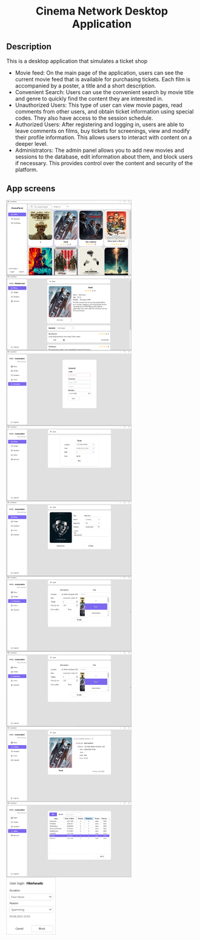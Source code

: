 <h1 align="center">
    Cinema Network Desktop Application
</h1>

## Description
This is a desktop application that simulates a ticket shop

- Movie feed: On the main page of the application, users can see the current movie feed that is available for purchasing tickets. Each film is accompanied by a poster, a title and a short description.
- Convenient Search: Users can use the convenient search by movie title and genre to quickly find the content they are interested in.
- Unauthorized Users: This type of user can view movie pages, read comments from other users, and obtain ticket information using special codes. They also have access to the session schedule.
- Authorized Users: After registering and logging in, users are able to leave comments on films, buy tickets for screenings, view and modify their profile information. This allows users to interact with content on a deeper level.
- Administrators: The admin panel allows you to add new movies and sessions to the database, edit information about them, and block users if necessary. This provides control over the content and security of the platform.

## App screens

<div>
  <img src="git_images/main_page.png" align="center" width="330" />
  <img src="git_images/film_page.png" align="center" width="330" />
  <img src="git_images/account_page.png" align="center" width="330" />
</div>

<div>
  <img src="git_images/buy_ticket_page.png" align="center" width="330" />
  <img src="git_images/create_film_page.png" align="center" width="330" />
  <img src="git_images/create_session_page.png" align="center" width="330" />
</div>

<div>
  <img src="git_images/create_session_page.png" align="center" width="330" />
  <img src="git_images/ticket_page.png" align="center" width="330" />
  <img src="git_images/users_page.png" align="center" width="330" />
</div>

<div>
  <img src="git_images/blocking_page.png" align="center" width="130" />
</div>

